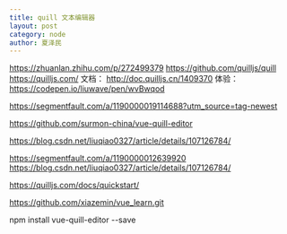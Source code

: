 ```yaml
---
title: quill 文本编辑器
layout: post
category: node
author: 夏泽民
---
```

https://zhuanlan.zhihu.com/p/272499379
https://github.com/quilljs/quill
https://quilljs.com/
文档：
http://doc.quilljs.cn/1409370
体验：
https://codepen.io/liuwave/pen/wvBwqod

<!-- more -->
https://segmentfault.com/a/1190000019114688?utm_source=tag-newest

https://github.com/surmon-china/vue-quill-editor


https://blog.csdn.net/liuqiao0327/article/details/107126784/

https://segmentfault.com/a/1190000012639920
https://blog.csdn.net/liuqiao0327/article/details/107126784/

https://quilljs.com/docs/quickstart/

https://github.com/xiazemin/vue_learn.git

npm install vue-quill-editor --save
